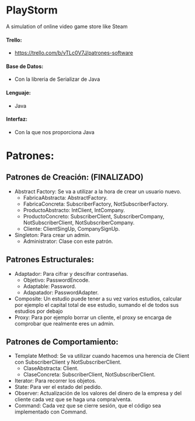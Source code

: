 # PlayStorm
A simulation of online video game store like Steam

#### Trello:
 - https://trello.com/b/vTLc0V7J/patrones-software
 
#### Base de Datos:
 - Con la libreria de Serializar de Java
#### Lenguaje:
 - Java
#### Interfaz:
 - Con la que nos proporciona Java
 
# Patrones:

## Patrones de Creación: (FINALIZADO)
 - Abstract Factory: Se va a utilizar a la hora de crear un usuario nuevo.
   - FabricaAbstracta: AbstractFactory.
   - FabricaConcreta: SubscriberFactory, NotSubscriberFactory.
   - ProductoAbstracto: IntClient, IntCompany.
   - ProductoConcreto: SubscriberClient, SubscriberCompany, NotSubscriberClient, NotSubscriberCompany.
   - Cliente: ClientSingUp, CompanySignUp.
 - Singleton: Para crear un admin.
   - Administrator: Clase con este patrón.
 
## Patrones Estructurales:
 - Adaptador: Para cifrar y descifrar contraseñas.
   - Objetivo: PasswordEncode.
   - Adaptable: Password.
   - Adapatador: PasswordAdapter.
 - Composite: Un estudio puede tener a su vez varios estudios,  calcular por ejemplo el capital total de ese estudio, sumando el de todos sus estudios por debajo
 - Proxy: Para por ejemplo borrar un cliente, el proxy se encarga de comprobar que realmente eres un admin. 
 
## Patrones de Comportamiento:
 - Template Method: Se va utilizar cuando hacemos una herencia de Client con SubscriberClient y NotSubscriberClient.
   - ClaseAbstracta: Client.
   - ClaseConcreta: SubscriberClient, NotSubscriberClient.
 - Iterator: Para recorrer los objetos.
 - State: Para ver el estado del pedido.
 - Observer: Actualización de los valores del dinero de la empresa y del cliente cada vez que se haga una compra/venta.
 - Command: Cada vez que se cierre sesión, que el código sea implementado con Command.
